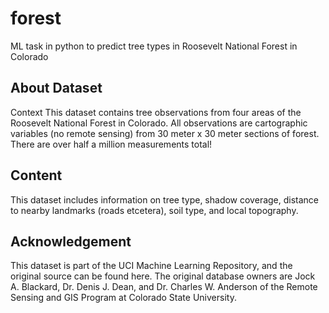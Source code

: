 # forest
ML task in python to predict tree types in Roosevelt National Forest in Colorado 

## About Dataset
Context
This dataset contains tree observations from four areas of the Roosevelt National Forest in Colorado. All observations are cartographic variables (no remote sensing) from 30 meter x 30 meter sections of forest. There are over half a million measurements total!

## Content
This dataset includes information on tree type, shadow coverage, distance to nearby landmarks (roads etcetera), soil type, and local topography.

## Acknowledgement
This dataset is part of the UCI Machine Learning Repository, and the original source can be found here. The original database owners are Jock A. Blackard, Dr. Denis J. Dean, and Dr. Charles W. Anderson of the Remote Sensing and GIS Program at Colorado State University.


